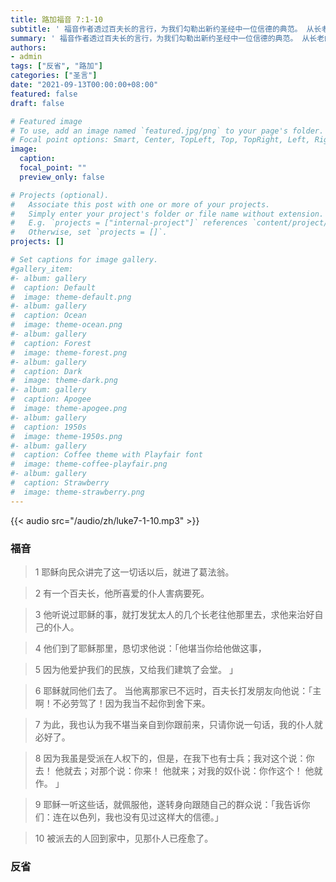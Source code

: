 ```yaml
---
title: 路加福音 7:1-10
subtitle: ' 福音作者透过百夫长的言行，为我们勾勒出新约圣经中一位信德的典范。 从长老的话语中可以得知，这位百夫长不仅为人正直，而且有爱心，爱护犹太百姓，甚至为犹太人修建会堂。 他虽为外邦人，却对耶稣有敬畏之心，派人求耶稣救治他病危的仆人。 这充分表达出他是耶稣的一个真门徒。 他的信德彰显于他的话语中，且一直传至今日：主，我当不起祢到我舍下来，只要祢说一句话，我的仆人就会痊愈。 于是，他得了成全，得了称赞。 我愿意向耶稣求这样的信德吗？'
summary: ' 福音作者透过百夫长的言行，为我们勾勒出新约圣经中一位信德的典范。 从长老的话语中可以得知，这位百夫长不仅为人正直，而且有爱心，爱护犹太百姓，甚至为犹太人修建会堂。 他虽为外邦人，却对耶稣有敬畏之心，派人求耶稣救治他病危的仆人。 这充分表达出他是耶稣的一个真门徒。 他的信德彰显于他的话语中，且一直传至今日：主，我当不起祢到我舍下来，只要祢说一句话，我的仆人就会痊愈。 于是，他得了成全，得了称赞。 我愿意向耶稣求这样的信德吗？'
authors:
- admin
tags: ["反省", "路加"]
categories: ["圣言"]
date: "2021-09-13T00:00:00+08:00"
featured: false
draft: false

# Featured image
# To use, add an image named `featured.jpg/png` to your page's folder.
# Focal point options: Smart, Center, TopLeft, Top, TopRight, Left, Right, BottomLeft, Bottom, BottomRight
image:
  caption:
  focal_point: ""
  preview_only: false

# Projects (optional).
#   Associate this post with one or more of your projects.
#   Simply enter your project's folder or file name without extension.
#   E.g. `projects = ["internal-project"]` references `content/project/deep-learning/index.md`.
#   Otherwise, set `projects = []`.
projects: []

# Set captions for image gallery.
#gallery_item:
#- album: gallery
#  caption: Default
#  image: theme-default.png
#- album: gallery
#  caption: Ocean
#  image: theme-ocean.png
#- album: gallery
#  caption: Forest
#  image: theme-forest.png
#- album: gallery
#  caption: Dark
#  image: theme-dark.png
#- album: gallery
#  caption: Apogee
#  image: theme-apogee.png
#- album: gallery
#  caption: 1950s
#  image: theme-1950s.png
#- album: gallery
#  caption: Coffee theme with Playfair font
#  image: theme-coffee-playfair.png
#- album: gallery
#  caption: Strawberry
#  image: theme-strawberry.png
---
```


{{< audio src="/audio/zh/luke7-1-10.mp3" >}}

### 福音
> 1 耶稣向民众讲完了这一切话以后，就进了葛法翁。

> 2 有一个百夫长，他所喜爱的仆人害病要死。

> 3 他听说过耶稣的事，就打发犹太人的几个长老往他那里去，求他来治好自己的仆人。

> 4 他们到了耶稣那里，恳切求他说：「他堪当你给他做这事，

> 5 因为他爱护我们的民族，又给我们建筑了会堂。  」

> 6 耶稣就同他们去了。 当他离那家已不远时，百夫长打发朋友向他说：「主啊！不必劳驾了！因为我当不起你到舍下来。

> 7 为此，我也认为我不堪当亲自到你跟前来，只请你说一句话，我的仆人就必好了。

> 8 因为我虽是受派在人权下的，但是，在我下也有士兵；我对这个说：你去！ 他就去；对那个说：你来！ 他就来；对我的奴仆说：你作这个！ 他就作。  」

> 9 耶稣一听这些话，就佩服他，遂转身向跟随自己的群众说：「我告诉你们：连在以色列，我也没有见过这样大的信德。」

> 10 被派去的人回到家中，见那仆人已痊愈了。

### 反省
